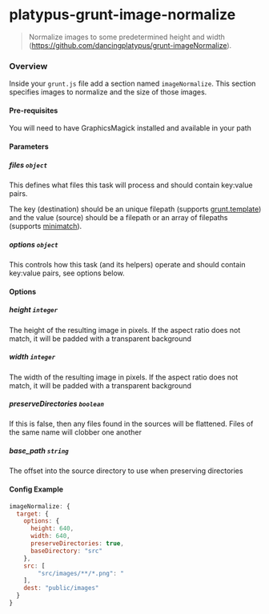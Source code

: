 # platypus-grunt-image-normalize
> Normalize images to some predetermined height and width (https://github.com/dancingplatypus/grunt-imageNormalize).

### Overview

Inside your `grunt.js` file add a section named `imageNormalize`. This section specifies images to normalize and the size of those images.

#### Pre-requisites

You will need to have GraphicsMagick installed and available in your path

#### Parameters

##### files ```object```

This defines what files this task will process and should contain key:value pairs.

The key (destination) should be an unique filepath (supports [grunt.template](https://github.com/cowboy/grunt/blob/master/docs/api_template.md)) and the value (source) should be a filepath or an array of filepaths (supports [minimatch](https://github.com/isaacs/minimatch)).

##### options ```object```

This controls how this task (and its helpers) operate and should contain key:value pairs, see options below.

#### Options

##### height ```integer```

The height of the resulting image in pixels.  If the aspect ratio does not match, it will be padded with a transparent background

##### width ```integer```

The width of the resulting image in pixels.  If the aspect ratio does not match, it will be padded with a transparent background

##### preserveDirectories ```boolean```

If this is false, then any files found in the sources will be flattened.  Files of the same name will clobber one another

##### base_path ```string```

The offset into the source directory to use when preserving directories

#### Config Example

``` javascript
imageNormalize: {
  target: {
    options: {
      height: 640,
      width: 640,
      preserveDirectories: true,
      baseDirectory: "src"
    },
    src: [
        "src/images/**/*.png": "
    ],
    dest: "public/images"
  }
}
```